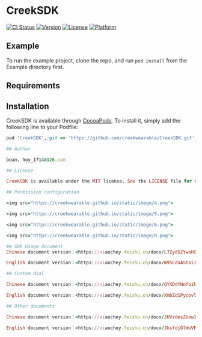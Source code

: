 # CreekSDK

[![CI Status](https://img.shields.io/travis/bean/CreekSDK.svg?style=flat)](https://travis-ci.org/bean/CreekSDK)
[![Version](https://img.shields.io/cocoapods/v/CreekSDK.svg?style=flat)](https://cocoapods.org/pods/CreekSDK)
[![License](https://img.shields.io/cocoapods/l/CreekSDK.svg?style=flat)](https://cocoapods.org/pods/CreekSDK)
[![Platform](https://img.shields.io/cocoapods/p/CreekSDK.svg?style=flat)](https://cocoapods.org/pods/CreekSDK)

## Example

To run the example project, clone the repo, and run `pod install` from the Example directory first.

## Requirements

## Installation

CreekSDK is available through [CocoaPods](https://cocoapods.org). To install
it, simply add the following line to your Podfile:

```ruby
pod 'CreekSDK',:git => 'https://github.com/creekwearable/CreekSDK.git', :tag => '10.0.13-noise'

## Author

bean, huy_1714@126.com

## License

CreekSDK is available under the MIT license. See the LICENSE file for more info.

## Permission configuration

<img src="https://creekwearable.github.io/static/image/4.png">

<img src="https://creekwearable.github.io/static/image/5.png">

<img src="https://creekwearable.github.io/static/image/6.png">

<img src="https://creekwearable.github.io/static/image/8.png">

## SDK Usage document
Chinese document version：<https://xiaochey.feishu.cn/docx/L7Zyd5ZYwoH90FxNcCycfM3Kn7T?from=from_copylink>

English document version：<https://xiaochey.feishu.cn/docx/W95CduAStoi7nNxQQVxcl19Fnrh>

## Custom dial

Chinese document version：<https://xiaochey.feishu.cn/docx/QYXDdYHofoiNXVxnkkPcRrj8n3e?from=from_copylink>

English document version：<https://xiaochey.feishu.cn/docx/XmbZd1Pycovlytxb8YpcBK7Cnfd?from=from_copylink>

## Other documents

Chinese document version：<https://xiaochey.feishu.cn/docx/JUVzdesZVow1Rkx278Rcq6ZLnId?from=from_copylink>

English document version：<https://xiaochey.feishu.cn/docx/JksfdjOlWoVFaFx1LZncGM6SnxJ?from=from_copylink>

